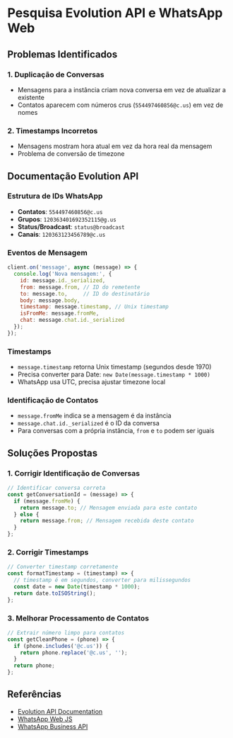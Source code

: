 # Pesquisa Evolution API e WhatsApp Web

## Problemas Identificados

### 1. Duplicação de Conversas
- Mensagens para a instância criam nova conversa em vez de atualizar a existente
- Contatos aparecem com números crus (`554497460856@c.us`) em vez de nomes

### 2. Timestamps Incorretos
- Mensagens mostram hora atual em vez da hora real da mensagem
- Problema de conversão de timezone

## Documentação Evolution API

### Estrutura de IDs WhatsApp
- **Contatos**: `554497460856@c.us`
- **Grupos**: `120363401692352115@g.us`
- **Status/Broadcast**: `status@broadcast`
- **Canais**: `120363123456789@c.us`

### Eventos de Mensagem
```javascript
client.on('message', async (message) => {
  console.log('Nova mensagem:', {
    id: message.id._serialized,
    from: message.from, // ID do remetente
    to: message.to,     // ID do destinatário
    body: message.body,
    timestamp: message.timestamp, // Unix timestamp
    isFromMe: message.fromMe,
    chat: message.chat.id._serialized
  });
});
```

### Timestamps
- `message.timestamp` retorna Unix timestamp (segundos desde 1970)
- Precisa converter para Date: `new Date(message.timestamp * 1000)`
- WhatsApp usa UTC, precisa ajustar timezone local

### Identificação de Contatos
- `message.fromMe` indica se a mensagem é da instância
- `message.chat.id._serialized` é o ID da conversa
- Para conversas com a própria instância, `from` e `to` podem ser iguais

## Soluções Propostas

### 1. Corrigir Identificação de Conversas
```javascript
// Identificar conversa correta
const getConversationId = (message) => {
  if (message.fromMe) {
    return message.to; // Mensagem enviada para este contato
  } else {
    return message.from; // Mensagem recebida deste contato
  }
};
```

### 2. Corrigir Timestamps
```javascript
// Converter timestamp corretamente
const formatTimestamp = (timestamp) => {
  // timestamp é em segundos, converter para milissegundos
  const date = new Date(timestamp * 1000);
  return date.toISOString();
};
```

### 3. Melhorar Processamento de Contatos
```javascript
// Extrair número limpo para contatos
const getCleanPhone = (phone) => {
  if (phone.includes('@c.us')) {
    return phone.replace('@c.us', '');
  }
  return phone;
};
```

## Referências
- [Evolution API Documentation](https://doc.evolution-api.com/)
- [WhatsApp Web JS](https://github.com/pedroslopez/whatsapp-web.js)
- [WhatsApp Business API](https://developers.facebook.com/docs/whatsapp) 